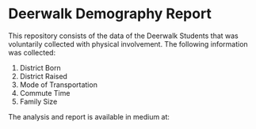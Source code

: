 ﻿# Deerwalk Demography Report

This repository consists of the data of the Deerwalk Students that was voluntarily collected with physical involvement.
The following information was collected:

1. District Born
2. District Raised
3. Mode of Transportation
4. Commute Time
5. Family Size

The analysis and report is available in medium at: 